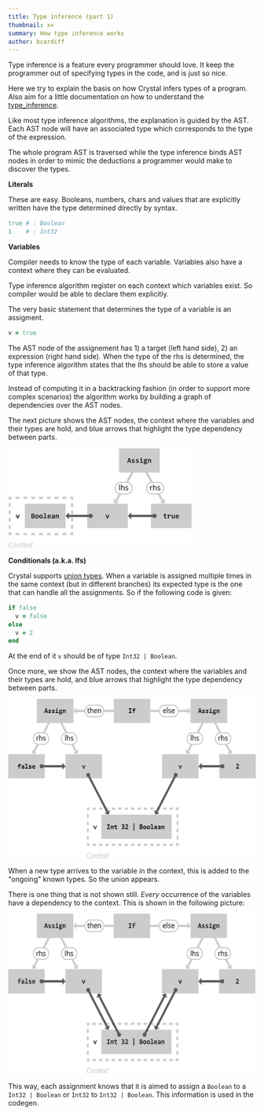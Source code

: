 ```yaml
---
title: Type inference (part 1)
thumbnail: x=
summary: How type inference works
author: bcardiff
---
```


Type inference is a feature every programmer should love. It keep the programmer out of specifying types in the code, and is just so nice.

Here we try to explain the basis on how Crystal infers types of a program. Also aim for a little documentation on how to understand the [type_inference](https://github.com/crystal-lang/crystal/blob/fd6c0238f6e7725d307d4c010d8c860e38a46d72/src/compiler/crystal/type_inference.cr).

Like most type inference algorithms, the explanation is guided by the AST. Each AST node will have an associated type which corresponds to the type of the expression.

The whole program AST is traversed while the type inference binds AST nodes in order to mimic the deductions a programmer would make to discover the types.

**Literals**

These are easy. Booleans, numbers, chars and values that are explicitly written have the type determined directly by syntax.

```ruby
true # : Boolean
1    # : Int32
```

**Variables**

Compiler needs to know the type of each variable. Variables also have a context where they can be evaluated.

Type inference algorithm register on each context which variables exist. So compiler would be able to declare them explicitly.

The very basic statement that determines the type of a variable is an assigment.

```ruby
v = true
```

The AST node of the assignement has 1) a target (left hand side), 2) an expression (right hand side). When the type of the rhs is determined, the type inference algorithm states that the lhs should be able to store a value of that type.

Instead of computing it in a backtracking fashion (in order to support more complex scenarios) the algorithm works by building a graph of dependencies over the AST nodes.

The next picture shows the AST nodes, the context where the variables and their types are hold, and blue arrows that highlight the type dependency between parts.

<img src="/assets/type-inference/assign-variable.png" width="374" height="203" class="center"/>

**Conditionals (a.k.a. Ifs)**

Crystal supports [union types](http://en.wikipedia.org/wiki/Union_type). When a variable is assigned multiple times in the same context (but in different branches) its expected type is the one that can handle all the assignments. So if the following code is given:

```ruby
if false
  v = false
else
  v = 2
end
```

At the end of it `v` should be of type `Int32 | Boolean`.

Once more, we show the AST nodes, the context where the variables and their types are hold, and blue arrows that highlight the type dependency between parts.

<img src="/assets/type-inference/conditional-1.png" width="562" height="324" class="center"/>

When a new type arrives to the variable in the context, this is added to the "ongoing" known types. So the union appears.

There is one thing that is not shown still. *Every* occurrence of the variables have a dependency to the context. This is shown in the following picture:

<img src="/assets/type-inference/conditional-2.png" width="563" height="325" class="center"/>

This way, each assignment knows that it is aimed to assign a `Boolean` to a `Int32 | Boolean` or `Int32` to `Int32 | Boolean`. This information is used in the codegen.
